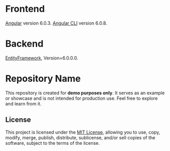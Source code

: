 # Frontend
[Angular](https://github.com/angular) version 6.0.3.
[Angular CLI](https://github.com/angular/angular-cli) version 6.0.8.


# Backend 

[EntityFramework](https://learn.microsoft.com/en-us/ef/), Version=6.0.0.0.


# Repository Name

This repository is created for **demo purposes only**. It serves as an example or showcase and is not intended for production use. Feel free to explore and learn from it.

## License

This project is licensed under the [MIT License](LICENSE), allowing you to use, copy, modify, merge, publish, distribute, sublicense, and/or sell copies of the software, subject to the terms of the license.


